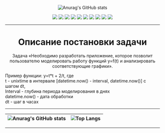 
<div align="center">

![Anurag's GitHub stats](https://github-readme-stats.vercel.app/api/pin?username=mastergandar&repo=curse_git&theme=radical&show_owner=True)

</div>

<div align="center">

![](https://img.shields.io/github/languages/count/mastergandar/curse_git?style=for-the-badge)
![](https://img.shields.io/github/languages/code-size/mastergandar/curse_git?style=for-the-badge)
![](https://img.shields.io/github/downloads/mastergndar/curse_git/total?style=for-the-badge)
![](https://img.shields.io/github/issues/mastergandar/curse_git?style=for-the-badge)
![](https://img.shields.io/github/license/mastergandar/curse_git?style=for-the-badge)
![](https://img.shields.io/github/followers/mastergandar?style=for-the-badge)
![](https://img.shields.io/github/stars/mastergandar/curse_git?style=for-the-badge)
![](https://img.shields.io/github/commit-activity/m/mastergandar/curse_git?style=for-the-badge)
![](https://img.shields.io/github/last-commit/mastergandar/curse_git?style=for-the-badge)
![](https://img.shields.io/badge/platform-windows,linux-lightgrey?style=for-the-badge)

</div>

____

<h1 align="center">Описание постановки задачи</h1>

<p align="center">Задача «Необходимо разработать приложение, которое позволит пользователю моделировать работу функций y=f(t) и анализировать соответствующие графики».</p>

Пример функции:  y=t*t + 2/t, где  
t - unixtime в интервале [datetime.now() - interval, datetime.now()] с шагом dt,  
Interval - глубина периода моделирования в днях  
datetime.now() - дата обработки  
dt - шаг в часах  

____
| ![Anurag's GitHub stats](https://github-readme-stats.vercel.app/api?username=mastergandar&show_icons=true&theme=radical) | ![Top Langs](https://github-readme-stats.vercel.app/api/top-langs/?username=mastergandar&layout=compact&exclude_repo=Diplom_Py) |
|:----:|:----:|
____
